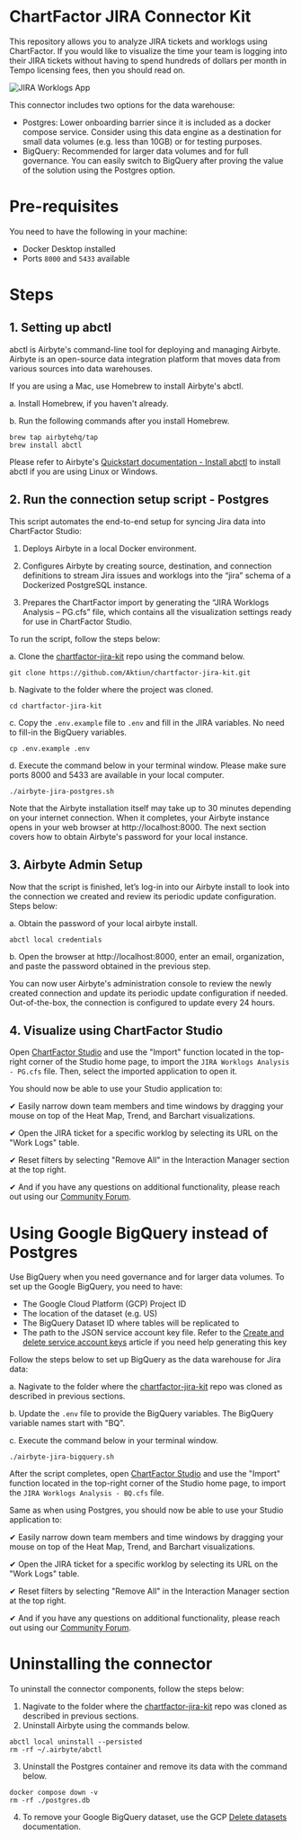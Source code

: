 # ChartFactor JIRA Connector Kit

This repository allows you to analyze JIRA tickets and worklogs using ChartFactor. If you would like to visualize the time your team is logging into their JIRA tickets without having to spend hundreds of dollars per month in Tempo licensing fees, then you should read on.

![JIRA Worklogs App](https://github.com/Aktiun/chartfactor-jira-kit/blob/main/JIRA%20App.gif)

This connector includes two options for the data warehouse: 

* Postgres: Lower onboarding barrier since it is included as a docker compose service. Consider using this data engine as a destination for small data volumes (e.g. less than 10GB) or for testing purposes.
* BigQuery: Recommended for larger data volumes and for full governance. You can easily switch to BigQuery after proving the value of the solution using the Postgres option.

# Pre-requisites

You need to have the following in your machine:

* Docker Desktop installed
* Ports `8000` and `5433` available

# Steps

## 1. Setting up abctl 

abctl is Airbyte's command-line tool for deploying and managing Airbyte. Airbyte is an open-source data integration platform that moves data from various sources into data warehouses. 

If you are using a Mac, use Homebrew to install Airbyte's abctl.

a. Install Homebrew, if you haven't already.

b. Run the following commands after you install Homebrew.

```commandline
brew tap airbytehq/tap
brew install abctl
```

Please refer to Airbyte's [Quickstart documentation - Install abctl](https://docs.airbyte.com/platform/using-airbyte/getting-started/oss-quickstart#part-2-install-abctl) to install abctl if you are using Linux or Windows.

## 2. Run the connection setup script - Postgres

This script automates the end-to-end setup for syncing Jira data into ChartFactor Studio:

1. Deploys Airbyte in a local Docker environment.

2. Configures Airbyte by creating source, destination, and connection definitions to stream Jira issues and worklogs into the “jira” schema of a Dockerized PostgreSQL instance.

3. Prepares the ChartFactor import by generating the “JIRA Worklogs Analysis – PG.cfs” file, which contains all the visualization settings ready for use in ChartFactor Studio.

To run the script, follow the steps below:

a. Clone the [chartfactor-jira-kit](https://github.com/Aktiun/chartfactor-jira-kit.git) repo using the command below.

```commandline
git clone https://github.com/Aktiun/chartfactor-jira-kit.git
```
b. Nagivate to the folder where the project was cloned.

```commandline
cd chartfactor-jira-kit
```

c. Copy the `.env.example` file to `.env` and fill in the JIRA variables. No need to fill-in the BigQuery variables.

```commandline
cp .env.example .env
```

d. Execute the command below in your terminal window. Please make sure ports 8000 and 5433 are available in your local computer. 

```commandline
./airbyte-jira-postgres.sh
```

Note that the Airbyte installation itself may take up to 30 minutes depending on your internet connection. When it completes, your Airbyte instance opens in your web browser at http://localhost:8000. The next section covers how to obtain Airbyte's password for your local instance.

## 3. Airbyte Admin Setup

Now that the script is finished, let’s log-in into our Airbyte install to look into the connection we created and review its periodic update configuration. Steps below:

a. Obtain the password of your local airbyte install.

```commandline
abctl local credentials
```

b. Open the browser at http://localhost:8000, enter an email, organization, and paste the password obtained in the previous step.

You can now user Airbyte's administration console to review the newly created connection and update its periodic update configuration if needed. Out-of-the-box, the connection is configured to update every 24 hours. 

## 4. Visualize using ChartFactor Studio

Open [ChartFactor Studio](https://chartfactor.com/studio) and use the "Import" function located in the top-right corner of the Studio home page, to import the `JIRA Worklogs Analysis - PG.cfs` file. Then, select the imported application to open it.

You should now be able to use your Studio application to:

✔ Easily narrow down team members and time windows by dragging your mouse on top of the Heat Map, Trend, and Barchart visualizations. 

✔ Open the JIRA ticket for a specific worklog by selecting its URL on the "Work Logs" table. 

✔ Reset filters by selecting "Remove All" in the Interaction Manager section at the top right. 

✔ And if you have any questions on additional functionality, please reach out using our [Community Forum](https://community.chartfactor.com/).


# Using Google BigQuery instead of Postgres

Use BigQuery when you need governance and for larger data volumes. To set up the Google BigQuery, you need to have:

* The Google Cloud Platform (GCP) Project ID
* The location of the dataset (e.g. US)
* The BigQuery Dataset ID where tables will be replicated to
* The path to the JSON service account key file. Refer to the [Create and delete service account keys](https://cloud.google.com/iam/docs/keys-create-delete) article if you need help generating this key

Follow the steps below to set up BigQuery as the data warehouse for Jira data:

a. Nagivate to the folder where the [chartfactor-jira-kit](https://github.com/Aktiun/chartfactor-jira-kit.git) repo was cloned as described in previous sections.

b. Update the `.env` file to provide the BigQuery variables. The BigQuery variable names start with "BQ".

c. Execute the command below in your terminal window. 

```commandline
./airbyte-jira-bigquery.sh
```
    
After the script completes, open [ChartFactor Studio](https://chartfactor.com/studio) and use the "Import" function located in the top-right corner of the Studio home page, to import the `JIRA Worklogs Analysis - BQ.cfs` file.

Same as when using Postgres, you should now be able to use your Studio application to:

✔ Easily narrow down team members and time windows by dragging your mouse on top of the Heat Map, Trend, and Barchart visualizations. 

✔ Open the JIRA ticket for a specific worklog by selecting its URL on the "Work Logs" table. 

✔ Reset filters by selecting "Remove All" in the Interaction Manager section at the top right. 

✔ And if you have any questions on additional functionality, please reach out using our [Community Forum](https://community.chartfactor.com/).

# Uninstalling the connector

To uninstall the connector components, follow the steps below:

1. Nagivate to the folder where the [chartfactor-jira-kit](https://github.com/Aktiun/chartfactor-jira-kit.git) repo was cloned as described in previous sections.
2. Uninstall Airbyte using the commands below.

```commandline
abctl local uninstall --persisted
rm -rf ~/.airbyte/abctl
```
3. Uninstall the Postgres container and remove its data with the command below.

```commandline
docker compose down -v
rm -rf ./postgres.db
```

4. To remove your Google BigQuery dataset, use the GCP [Delete datasets](https://cloud.google.com/bigquery/docs/managing-datasets#delete-datasets) documentation.

